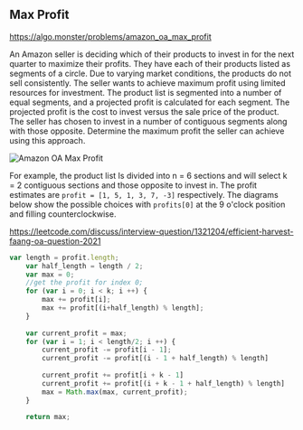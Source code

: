 ## Max Profit

https://algo.monster/problems/amazon_oa_max_profit

An Amazon seller is deciding which of their products to invest in for the next quarter to maximize their profits. They have each of their products listed as segments of a circle. Due to varying market conditions, the products do not sell consistently. The seller wants to achieve maximum profit using limited resources for investment. The product list is segmented into a number of equal segments, and a projected profit is calculated for each segment. The projected profit is the cost to invest versus the sale price of the product. The seller has chosen to invest in a number of contiguous segments along with those opposite. Determine the maximum profit the seller can achieve using this approach.

![Amazon OA Max Profit](https://algomonster.s3.us-east-2.amazonaws.com/amazon_oa_max_profit/max-profit.png)

For example, the product list Is divided into n = 6 sections and will select k = 2 contiguous sections and those opposite to invest in. The profit estimates are `profit = [1, 5, 1, 3, 7, -3]` respectively. The diagrams below show the possible choices with `profits[0]` at the 9 o'clock position and filling counterclockwise.

https://leetcode.com/discuss/interview-question/1321204/efficient-harvest-faang-oa-question-2021

```js
var length = profit.length;
    var half_length = length / 2;
    var max = 0;
    //get the profit for index 0;
    for (var i = 0; i < k; i ++) {
        max += profit[i];
        max += profit[(i+half_length) % length];
    } 
        
    var current_profit = max;
    for (var i = 1; i < length/2; i ++) {
        current_profit -= profit[i - 1];
        current_profit -= profit[(i - 1 + half_length) % length]
        
        current_profit += profit[i + k - 1]
        current_profit += profit[(i + k - 1 + half_length) % length]
        max = Math.max(max, current_profit);
    }
    
    return max;
```

